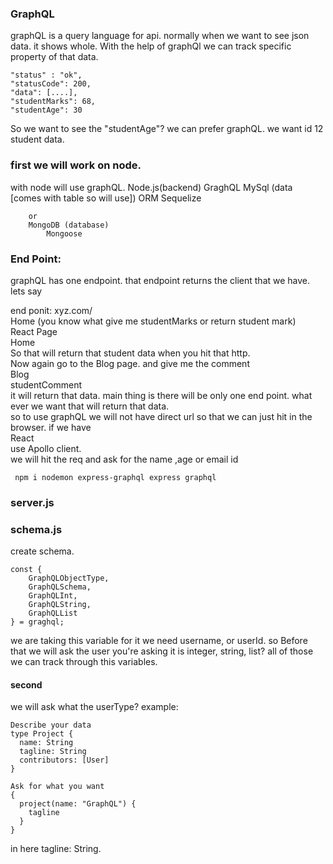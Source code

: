 ### GraphQL

graphQL is a query language for api. normally when we want to see json data. it shows whole. With the help of graphQl we can track specific property of that data.
```
"status" : "ok",
"statusCode": 200, 
"data": [....],
"studentMarks": 68,
"studentAge": 30
```
So we want to see the "studentAge"? we can prefer graphQL. we want id 12 student data. 

### first we will work on node. 
with node will use graphQL. 
Node.js(backend)
    GraghQL
        MySql (data [comes with table so will use])
        ORM Sequelize

        or
        MongoDB (database)
            Mongoose 

### End Point:  
graphQL has one endpoint. that endpoint returns the client that we have. lets say 

end ponit: xyz.com/ <br>
Home (you know what give me studentMarks or return student mark)<br>
React Page <br>
Home <br>
So that will return that student data when you hit that http. <br>
Now again go to the Blog page. and give me the comment <br>
Blog<br>
studentComment<br>
it will return that data. main thing is there will be only one end point. what ever we want that will return that data. <br>
so to use graphQL we will not have direct url so that we can just hit in the browser. if we have <br>
React<br>
use Apollo client.<br>
we will hit the req and ask for the name ,age or email id

```
 npm i nodemon express-graphql express graphql
 ```
 ### server.js

 ### schema.js

create schema. 
```
const {
    GraphQLObjectType,
    GraphQLSchema,
    GraphQLInt,
    GraphQLString,
    GraphQLList
} = graghql;    
```

we are taking this variable for it we need username, or userId. so Before that we will ask the user you're asking it is integer, string, list? all of those we can track through this variables. 
#### second 
we will ask what the userType? 
example: 
```
Describe your data
type Project {
  name: String
  tagline: String
  contributors: [User]
}
```
```
Ask for what you want
{
  project(name: "GraphQL") {
    tagline
  }
}
```
in here tagline: String. 





